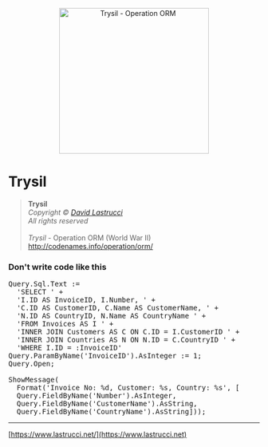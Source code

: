 <p align="center">
  <img width="300" height="292" src="https://github.com/davidlastrucci/Trysil/blob/master/Docs/Trysil.png" title="Trysil - Operation ORM">
</p>

# Trysil
> **Trysil**<br>
> *Copyright © [David Lastrucci](https://www.lastrucci.net/)*<br>
> *All rights reserved*<br>
> <br>
> *Trysil* - Operation ORM (World War II)<br>
> http://codenames.info/operation/orm/

### Don't write code like this

<pre>
Query.Sql.Text :=
  'SELECT ' +
  'I.ID AS InvoiceID, I.Number, ' +
  'C.ID AS CustomerID, C.Name AS CustomerName, ' +
  'N.ID AS CountryID, N.Name AS CountryName ' +
  'FROM Invoices AS I ' +
  'INNER JOIN Customers AS C ON C.ID = I.CustomerID ' +
  'INNER JOIN Countries AS N ON N.ID = C.CountryID ' +
  'WHERE I.ID = :InvoiceID'
Query.ParamByName('InvoiceID').AsInteger := 1;  
Query.Open;  

ShowMessage(
  Format('Invoice No: %d, Customer: %s, Country: %s', [
  Query.FieldByName('Number').AsInteger,  
  Query.FieldByName('CustomerName').AsString,  
  Query.FieldByName('CountryName').AsString]));
</pre>

---

[https://www.lastrucci.net/](https://www.lastrucci.net)

